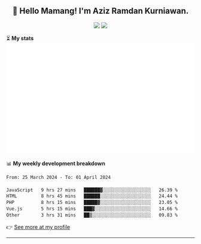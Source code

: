 <h2 align="center">👋 Hello Mamang! I'm Aziz Ramdan Kurniawan.</h2>  
<p align="center">
  <img src="https://komarev.com/ghpvc/?username=azizramdan">
  <img src="https://wakatime.com/badge/user/90056fa0-4c31-4eca-954e-2a3ac05896f9.svg">
</p>
    
⏳ **My stats**  
![](https://raw.githubusercontent.com/azizramdan/github-stats/master/generated/overview.svg#gh-dark-mode-only)

📊 **My weekly development breakdown**
<!--START_SECTION:waka-->

```txt
From: 25 March 2024 - To: 01 April 2024

JavaScript   9 hrs 27 mins   ██████▓░░░░░░░░░░░░░░░░░░   26.39 %
HTML         8 hrs 45 mins   ██████░░░░░░░░░░░░░░░░░░░   24.44 %
PHP          8 hrs 15 mins   █████▓░░░░░░░░░░░░░░░░░░░   23.05 %
Vue.js       5 hrs 15 mins   ███▓░░░░░░░░░░░░░░░░░░░░░   14.66 %
Other        3 hrs 31 mins   ██▒░░░░░░░░░░░░░░░░░░░░░░   09.83 %
```

<!--END_SECTION:waka-->
👉 [See more at my profile](https://wakatime.com/@azizramdan)
***
